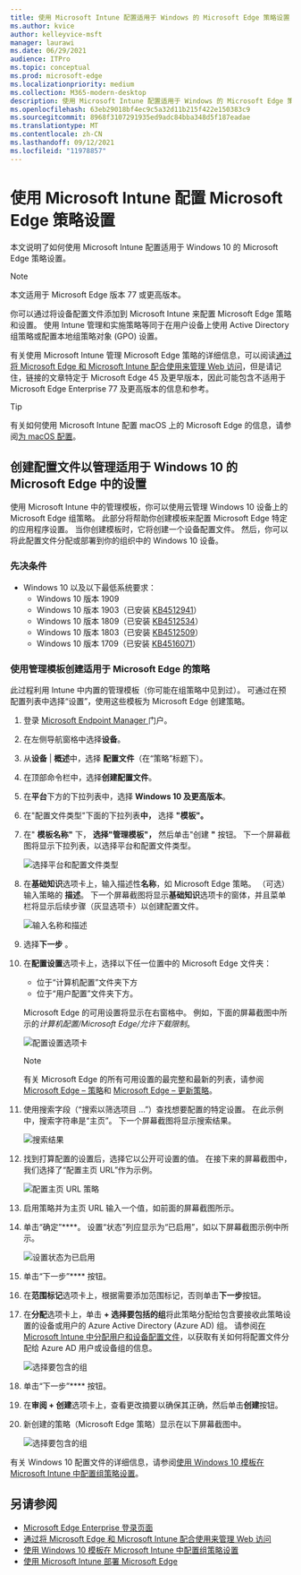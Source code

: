 ```yaml
---
title: 使用 Microsoft Intune 配置适用于 Windows 的 Microsoft Edge 策略设置
ms.author: kvice
author: kelleyvice-msft
manager: laurawi
ms.date: 06/29/2021
audience: ITPro
ms.topic: conceptual
ms.prod: microsoft-edge
ms.localizationpriority: medium
ms.collection: M365-modern-desktop
description: 使用 Microsoft Intune 配置适用于 Windows 的 Microsoft Edge 策略设置。
ms.openlocfilehash: 63eb29018bf4ec9c5a32d11b215f422e150383c9
ms.sourcegitcommit: 8968f3107291935ed9adc84bba348d5f187eadae
ms.translationtype: MT
ms.contentlocale: zh-CN
ms.lasthandoff: 09/12/2021
ms.locfileid: "11978857"
---
```

# <a name="configure-microsoft-edge-policy-settings-with-microsoft-intune"></a>使用 Microsoft Intune 配置 Microsoft Edge 策略设置

本文说明了如何使用 Microsoft Intune 配置适用于 Windows 10 的 Microsoft Edge 策略设置。

> [!NOTE]
> 本文适用于 Microsoft Edge 版本 77 或更高版本。

你可以通过将设备配置文件添加到 Microsoft Intune 来配置 Microsoft Edge 策略和设置。 使用 Intune 管理和实施策略等同于在用户设备上使用 Active Directory 组策略或配置本地组策略对象 (GPO) 设置。

有关使用 Microsoft Intune 管理 Microsoft Edge 策略的详细信息，可以阅读[通过将 Microsoft Edge 和 Microsoft Intune 配合使用来管理 Web 访问](/intune/manage-microsoft-edge)，但是请记住，链接的文章特定于 Microsoft Edge 45 及更早版本，因此可能包含不适用于 Microsoft Edge Enterprise 77 及更高版本的信息和参考。

> [!TIP]
> 有关如何使用 Microsoft Intune 配置 macOS 上的 Microsoft Edge 的信息，请参阅[为 macOS 配置](configure-microsoft-edge-on-mac.md)。

## <a name="create-a-profile-to-manage-settings-in-microsoft-edge-for-windows-10"></a>创建配置文件以管理适用于 Windows 10 的 Microsoft Edge 中的设置

使用 Microsoft Intune 中的管理模板，你可以使用云管理 Windows 10 设备上的 Microsoft Edge 组策略。 此部分将帮助你创建模板来配置 Microsoft Edge 特定的应用程序设置。 当你创建模板时，它将创建一个设备配置文件。 然后，你可以将此配置文件分配或部署到你的组织中的 Windows 10 设备。

### <a name="prerequisites"></a>先决条件

- Windows 10 以及以下最低系统要求：
  - Windows 10 版本 1909
  - Windows 10 版本 1903（已安装 [KB4512941](https://support.microsoft.com/kb/4512941)）
  - Windows 10 版本 1809（已安装 [KB4512534](https://support.microsoft.com/kb/4512534)）
  - Windows 10 版本 1803（已安装 [KB4512509](https://support.microsoft.com/kb/4512509)）
  - Windows 10 版本 1709（已安装 [KB4516071](https://support.microsoft.com/kb/4516071)）

### <a name="use-administrative-templates-to-create-a-policy-for-microsoft-edge"></a>使用管理模板创建适用于 Microsoft Edge 的策略

此过程利用 Intune 中内置的管理模板（你可能在组策略中见到过）。 可通过在预配置列表中选择“设置”，使用这些模板为 Microsoft Edge 创建策略。

1. 登录 [Microsoft Endpoint Manager ](https://endpoint.microsoft.com/)门户。
2. 在左侧导航窗格中选择**设备**。
3. 从**设备** | **概述**中，选择 **配置文件**（在“策略”标题下）。
4. 在顶部命令栏中，选择**创建配置文件**。
5. 在**平台**下方的下拉列表中，选择 **Windows 10 及更高版本**。
6. 在"配置文件类型"下面的下拉列表**中，** 选择 **"模板"。**
7. 在" **模板名称"** 下， **选择"管理模板"，** 然后单击"创建 **"** 按钮。 下一个屏幕截图将显示下拉列表，以选择平台和配置文件类型。

    ![选择平台和配置文件类型](./media/configure-edge-with-intune/create-profile-platform.png)

7. 在**基础知识**选项卡上，输入描述性**名称**，如 Microsoft Edge 策略。 （可选）输入策略的 **描述**。
下一个屏幕截图将显示**基础知识**选项卡的窗体，并且菜单栏将显示后续步骤（灰显选项卡）以创建配置文件。

   ![输入名称和描述](./media/configure-edge-with-intune/create-profile-basics-tab.png)

8. 选择**下一步** 。
9. 在**配置设置**选项卡上，选择以下任一位置中的 Microsoft Edge 文件夹：

   - 位于“计算机配置”文件夹下方
   - 位于“用户配置”文件夹下方。

   Microsoft Edge 的可用设置将显示在右窗格中。 例如，下面的屏幕截图中所示的*计算机配置/Microsoft Edge/允许下载限制*。

   ![配置设置选项卡](./media/configure-edge-with-intune/create-profile-configuration-settings-tab.png)

   > [!NOTE]
   > 有关 Microsoft Edge 的所有可用设置的最完整和最新的列表，请参阅 [Microsoft Edge – 策略](./microsoft-edge-policies.md)和 [Microsoft Edge – 更新策略](./microsoft-edge-update-policies.md)。

10. 使用搜索字段（“搜索以筛选项目 ...”）查找想要配置的特定设置。 在此示例中，搜索字符串是“主页”。 下一个屏幕截图将显示搜索结果。

    ![搜索结果](./media/configure-edge-with-intune/create-profile-configuration-settings-tab-search.png)

11. 找到打算配置的设置后，选择它以公开可设置的值。 在接下来的屏幕截图中，我们选择了“配置主页 URL”作为示例。

    ![配置主页 URL 策略](./media/configure-edge-with-intune/create-profile-configuration-settings-tab-edit-pol.png)

12. 启用策略并为主页 URL 输入一个值，如前面的屏幕截图所示。

13. 单击“确定”****。 设置“状态”列应显示为“已启用”，如以下屏幕截图示例中所示。

    ![设置状态为已启用](./media/configure-edge-with-intune/create-profile-configuration-settings-tab-set-enabled.png)

14. 单击“下一步”**** 按钮。

15. 在**范围标记**选项卡上，根据需要添加范围标记，否则单击**下一步**按钮。

16. 在**分配**选项卡上，单击 **+ 选择要包括的组**将此策略分配给包含要接收此策略设置的设备或用户的 Azure Active Directory (Azure AD) 组。 请参阅[在 Microsoft Intune 中分配用户和设备配置文件](/intune/device-profile-assign)，以获取有关如何将配置文件分配给 Azure AD 用户或设备组的信息。

    ![选择要包含的组](./media/configure-edge-with-intune/create-profile-assignments-tab.png)

17. 单击“下一步”**** 按钮。

18. 在**审阅 + 创建**选项卡上，查看更改摘要以确保其正确，然后单击**创建**按钮。

19. 新创建的策略（Microsoft Edge 策略）显示在以下屏幕截图中。

    ![选择要包含的组](./media/configure-edge-with-intune/create-profile-new-policy-finished.png)

有关 Windows 10 配置文件的详细信息，请参阅[使用 Windows 10 模板在 Microsoft Intune 中配置组策略设置](/intune/administrative-templates-windows)。

## <a name="see-also"></a>另请参阅

- [Microsoft Edge Enterprise 登录页面](https://aka.ms/EdgeEnterprise)
- [通过将 Microsoft Edge 和 Microsoft Intune 配合使用来管理 Web 访问](/intune/manage-microsoft-edge)
- [使用 Windows 10 模板在 Microsoft Intune 中配置组策略设置](/intune/administrative-templates-windows)
- [使用 Microsoft Intune 部署 Microsoft Edge](/intune/apps/apps-windows-edge/?bc=https%3a%2f%2fdocs.microsoft.com%2fDeployEdge%2fbreadcrumb%2ftoc.json&toc=https%3a%2f%2fdocs.microsoft.com%2fDeployEdge%2ftoc.json)
